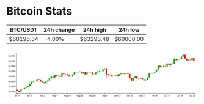 # Bitcoin Stats

BTC/USDT|24h change|24h high|24h low|
|---|---|---|---|
|$60196.34|-4.00%|$63293.48|$60000.00|

<img src="./chart.svg">
